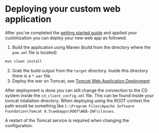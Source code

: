 # Deploying your custom web application

After you've completed the [getting started guide](./Getting-started.md) and applied your custimization you can deploy your new web app as followed.

1. Build the application using Maven (build from the directory where the `pom.xml` file is located)

```bash
mvn clean install
```

2. Grab the build output from the `target` directory. Inside this directory there is a `*.war` file.
3. Deploy the war on Tomcat, see [Tomcat Web Application Deployment](https://tomcat.apache.org/tomcat-8.5-doc/deployer-howto.html)

After deployment is done you can still change the connection to the CD system inside the `cd_client_config.xml` file. This can be found inside your tomcat intallation directory.
When deploying using the ROOT context the path would be something like `C:\Program Files\Apache Software Foundation\Tomcat 8.5\webapps\ROOT\WEB-INF\classes`.

A restart of the Tomcat service is required when changing the configuration.